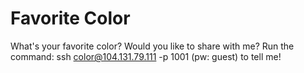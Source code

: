 # Favorite Color

What's your favorite color? Would you like to share with me? Run the command: ssh color@104.131.79.111 -p 1001 (pw: guest) to tell me!


